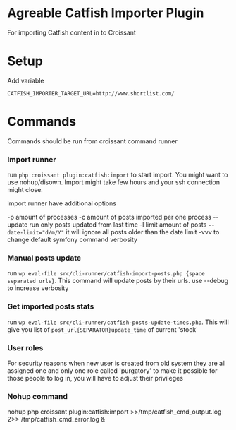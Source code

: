 Agreable Catfish Importer Plugin
===============

For importing Catfish content in to Croissant

# Setup

Add variable
```
CATFISH_IMPORTER_TARGET_URL=http://www.shortlist.com/
```

# Commands

Commands should be run from croissant command runner 

### Import runner

run `php croissant plugin:catfish:import` to start import. You might want to use nohup/disown. Import might take few hours and your ssh connection might close. 

import runner have additional options

-p amount of processes 
-c amount of posts imported per one process
--update run only posts updated from last time
-l limit amount of posts
`--date-limit="d/m/Y"` it will ignore all posts older than the date limit
-vvv to change default symfony command verbosity

### Manual posts update

run `wp eval-file src/cli-runner/catfish-import-posts.php {space separated urls}`. This command will update posts by their urls. use --debug to increase verbosity

### Get imported posts stats

run `wp eval-file src/cli-runner/catfish-posts-update-times.php`. This will give you list of `post_url{SEPARATOR}update_time` of current 'stock'


### User roles

For security reasons when new user is created from old system they are all assigned one and only one role called 'purgatory' to make it possible for those people to log in, you will have to adjust their privileges

### Nohup command

nohup php croissant plugin:catfish:import >>/tmp/catfish_cmd_output.log 2>> /tmp/catfish_cmd_error.log &
